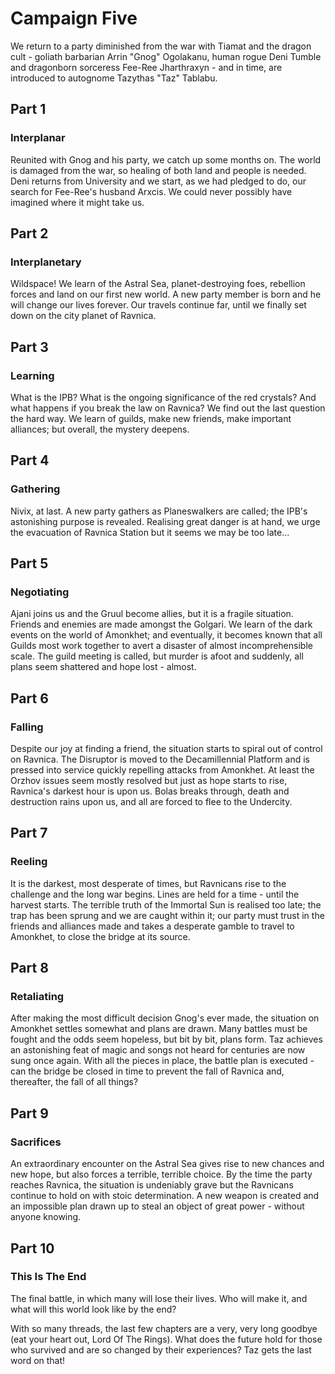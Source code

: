 # Campaign Five

We return to a party diminished from the war with Tiamat and the dragon cult - goliath barbarian Arrin "Gnog" Ogolakanu, human rogue Deni Tumble and dragonborn sorceress Fee-Ree Jharthraxyn - and in time, are introduced to autognome Tazythas "Taz" Tablabu.



## Part 1
### Interplanar

Reunited with Gnog and his party, we catch up some months on. The world is damaged from the war, so healing of both land and people is needed. Deni returns from University and we start, as we had pledged to do, our search for Fee-Ree's husband Arxcis. We could never possibly have imagined where it might take us.



## Part 2
### Interplanetary

Wildspace! We learn of the Astral Sea, planet-destroying foes, rebellion forces and land on our first new world. A new party member is born and he will change our lives forever. Our travels continue far, until we finally set down on the city planet of Ravnica.



## Part 3
### Learning

What is the IPB? What is the ongoing significance of the red crystals? And what happens if you break the law on Ravnica? We find out the last question the hard way. We learn of guilds, make new friends, make important alliances; but overall, the mystery deepens.



## Part 4
### Gathering

Nivix, at last. A new party gathers as Planeswalkers are called; the IPB's astonishing purpose is revealed. Realising great danger is at hand, we urge the evacuation of Ravnica Station but it seems we may be too late...



## Part 5
### Negotiating

Ajani joins us and the Gruul become allies, but it is a fragile situation. Friends and enemies are made amongst the Golgari. We learn of the dark events on the world of Amonkhet; and eventually, it becomes known that all Guilds most work together to avert a disaster of almost incomprehensible scale. The guild meeting is called, but murder is afoot and suddenly, all plans seem shattered and hope lost - almost.



## Part 6
### Falling

Despite our joy at finding a friend, the situation starts to spiral out of control on Ravnica. The Disruptor is moved to the Decamillennial Platform and is pressed into service quickly repelling attacks from Amonkhet. At least the Orzhov issues seem mostly resolved but just as hope starts to rise, Ravnica's darkest hour is upon us. Bolas breaks through, death and destruction rains upon us, and all are forced to flee to the Undercity.



## Part 7
### Reeling

It is the darkest, most desperate of times, but Ravnicans rise to the challenge and the long war begins. Lines are held for a time - until the harvest starts. The terrible truth of the Immortal Sun is realised too late; the trap has been sprung and we are caught within it; our party must trust in the friends and alliances made and takes a desperate gamble to travel to Amonkhet, to close the bridge at its source.



## Part 8
### Retaliating

After making the most difficult decision Gnog's ever made, the situation on Amonkhet settles somewhat and plans are drawn. Many battles must be fought and the odds seem hopeless, but bit by bit, plans form. Taz achieves an astonishing feat of magic and songs not heard for centuries are now sung once again. With all the pieces in place, the battle plan is executed - can the bridge be closed in time to prevent the fall of Ravnica and, thereafter, the fall of all things?



## Part 9
### Sacrifices

An extraordinary encounter on the Astral Sea gives rise to new chances and new hope, but also forces a terrible, terrible choice. By the time the party reaches Ravnica, the situation is undeniably grave but the Ravnicans continue to hold on with stoic determination. A new weapon is created and an impossible plan drawn up to steal an object of great power - without anyone knowing.



## Part 10
### This Is The End

The final battle, in which many will lose their lives. Who will make it, and what will this world look like by the end?

With so many threads, the last few chapters are a very, very long goodbye (eat your heart out, Lord Of The Rings). What does the future hold for those who survived and are so changed by their experiences? Taz gets the last word on that!
